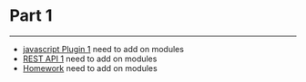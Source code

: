 # Part 1

---
* [javascript Plugin 1](../../modules/javascript-plugin-1/README.md) need to add on modules
* [REST API 1](../../modules/rest-api-1/README.md) need to add on modules
* [Homework]() need to add on modules